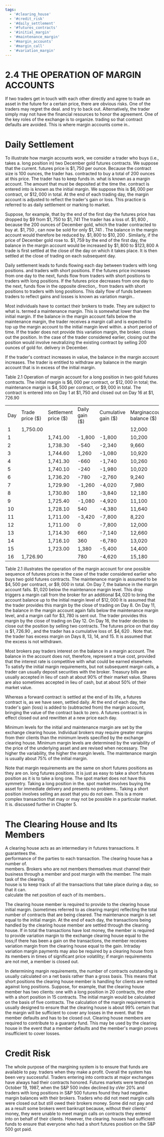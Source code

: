 ```yaml
---
tags:
  - '#clearing_house'
  - '#credit_risk'
  - '#daily_settlement'
  - '#futures_contracts'
  - '#initial_margin'
  - '#maintenance_margin'
  - '#margin_accounts'
  - '#margin_call'
  - '#variation_margin'
---
```

# 2.4 THE OPERATION OF MARGIN ACCOUNTS  

If two traders get in touch with each other directly and agree to trade an asset in the future for a certain price, there are obvious risks. One of the traders may regret the deal. and try to back out. Alternatively, the trader simply may not have the financial resources to honor the agreement. One of the key roles of the exchange is to organize. trading so that contract defaults are avoided. This is where margin accounts come in..  

# Daily Settlement  

To illustrate how margin accounts work, we consider a trader who buys (i.e., takes a. long position in) two December gold futures contracts. We suppose that the current. futures price is $\$1,750$ per ounce. Because the contract size is 100 ounces, the trader has. contracted to buy a total of 200 ounces at this price. The trader has to keep funds in. what is known as a margin account. The amount that must be deposited at the time the. contract is entered into is known as the initial margin. We suppose this is $\$6,000$ per contract, or $\$12,000$ in total. At the end of each trading day, the margin account is adjusted to reflect the trader's gain or loss. This practice is referred to as daily settlement or marking to market.  

Suppose, for example, that by the end of the first day the futures price has dropped by $\$9$ from $\$1,750$ to $\$1,741$ The trader has a loss of. $\$1,800$ , because the 200 ounces of December gold, which the trader contracted to buy at. $\$1,750$ , can now be sold for only $\$1,741$ . The balance in the margin account would therefore be reduced by. $\$1,800$ to $\$10,200$ . Similarly, if the price of December gold rose to. $\$1,759$ by the end of the first day, the balance in the margin account would be increased by $\$1,800$ to $\$123,800$ A trade is first settled at the close of the day on which it takes place. It is then settled at the close of trading on each subsequent day.  

Daily settlement leads to funds flowing each day between traders with long positions. and traders with short positions. If the futures price increases from one day to the next, funds flow from traders with short positions to traders with long positions. If the futures price decreases from one day to the next, funds flow in the opposite direction,. from traders with short positions to traders with long positions. This daily flow of funds between traders to reflect gains and losses is known as variation margin..  

Most individuals have to contact their brokers to trade. They are subject to what is. termed a maintenance margin. This is somewhat lower than the initial margin. If the balance in the margin account falls below the maintenance margin, the trader receives a margin call and is expected to top up the margin account to the initial margin level within. a short period of time. If the trader does not provide this variation margin, the broker. closes out the position. In the case of the trader considered earlier, closing out the position would involve neutralizing the existing contract by selling 200 ounces of gold for. delivery in December.  

If the trader's contract increases in value, the balance in the margin account increases. The trader is entitled to withdraw any balance in the margin account that is in excess of the initial margin.  

Table 2.1  Operation of margin account for a long position in two gold futures contracts. The initial margin is $\$6,000$ per contract, or $\$12,000$ in total; the. maintenance margin is $\$4,500$ per contract, or $\$9,000$ in total. The contract is entered into on Day 1 at $\$1,750$ and closed out on Day 16 at $\$1,726.90$   


<html><body><table><tr><td>Day</td><td>Trade price ($)</td><td>Settlement price ($)</td><td>Daily gain ($)</td><td>Cumulative gain ($)</td><td>Marginaccount balance ($)</td><td>Margin call ($)</td></tr><tr><td>1</td><td>1,750.00</td><td></td><td></td><td></td><td>12,000</td><td></td></tr><tr><td>1</td><td></td><td>1,741.00</td><td>-1,800</td><td>-1,800</td><td>10,200</td><td></td></tr><tr><td>2</td><td></td><td>1,738.30</td><td>-540</td><td>-2,340</td><td>9,660</td><td></td></tr><tr><td>3</td><td></td><td>1,744.60</td><td>1,260</td><td>-1,080</td><td>10,920</td><td></td></tr><tr><td>4</td><td></td><td>1,741.30</td><td>-660</td><td>-1,740</td><td>10,260</td><td></td></tr><tr><td>5</td><td></td><td>1,740.10</td><td>-240</td><td>-1,980</td><td>10,020</td><td></td></tr><tr><td>6</td><td></td><td>1,736.20</td><td>-780</td><td>-2,760</td><td>9,240</td><td></td></tr><tr><td>7</td><td></td><td>1,729.90</td><td>-1,260</td><td>-4,020</td><td>7,980</td><td>4,020</td></tr><tr><td>8</td><td></td><td>1,730.80</td><td>180</td><td>-3,840</td><td>12,180</td><td></td></tr><tr><td>9</td><td></td><td>1,725.40</td><td>-1,080</td><td>-4,920</td><td>11,100</td><td></td></tr><tr><td>10</td><td></td><td>1,728.10</td><td>540</td><td>-4,380</td><td>11,640</td><td></td></tr><tr><td>11</td><td></td><td>1,711.00</td><td>-3,420</td><td>-7,800</td><td>8,220</td><td>3,780</td></tr><tr><td>12</td><td></td><td>1,711.00</td><td>0</td><td>-7,800</td><td>12,000</td><td></td></tr><tr><td>13</td><td></td><td>1,714.30</td><td>660</td><td>-7,140</td><td>12,660</td><td></td></tr><tr><td>14</td><td></td><td>1,716.10</td><td>360</td><td>-6,780</td><td>13,020</td><td></td></tr><tr><td>15</td><td></td><td>1,723.00</td><td>1,380</td><td>-5,400</td><td>14,400</td><td></td></tr><tr><td>16</td><td>1,726.90</td><td></td><td>780</td><td>-4,620</td><td>15,180</td><td></td></tr></table></body></html>  

Table 2.1 illustrates the operation of the margin account for one possible sequence of futures prices in the case of the trader considered earlier who buys two gold futures contracts. The maintenance margin is assumed to be $\$4,500$ per contract, or $\$9,000$ in total. On Day 7, the balance in the margin account falls. $\$1,020$ below the maintenance margin level. This drop triggers a margin call from the broker for an additional $\$4,020$ to bring the account balance up to the initial margin level of $\$12,000$ It is assumed that the trader provides this margin by the close of trading on Day 8. On Day 11, the balance in the margin account again falls below the maintenance margin level, and a margin call for $\$3,780$ is sent out. The trader provides this margin by the close of trading on Day 12. On Day 16, the trader decides to close out the position by selling two contracts. The futures price on that day is $\$1,726.90$ , and the trader has a cumulative loss of. $\$4,620$ . Note that. the trader has excess margin on Days 8, 13, 14, and 15. It is assumed that the excess is not withdrawn.  

Most brokers pay traders interest on the balance in a margin account. The balance in the account does not, therefore, represent a true cost, provided that the interest rate is competitive with what could be earned elsewhere. To satisfy the initial margin requirements, but not subsequent margin calls, a trader can usually deposit securities with the broker. Treasury bills are usually accepted in lieu of cash at about $90\%$ of their market value. Shares are also sometimes accepted in lieu of cash, but at about $50\%$ of their market value.  

Whereas a forward contract is settled at the end of its life, a futures contract is, as we have seen, settled daily. At the end of each day, the trader's gain (loss) is added to (subtracted from) the margin account, bringing the value of the contract back to zero. A futures contract is in effect closed out and rewritten at a new price each day.  

Minimum levels for the initial and maintenance margin are set by the exchange clearing house. Individual brokers may require greater margins from their clients than the minimum levels specified by the exchange clearing house. Minimum margin levels are determined by the variability of the price of the underlying asset and are revised when necessary. The higher the variability, the higher the margin levels. The maintenance margin is usually about $75\%$ of the initial margin.  

Note that margin requirements are the same on short futures positions as they are on. long futures positions. It is just as easy to take a short futures position as it is to take a long one. The spot market does not have this symmetry. Taking a long position in the. spot market involves buying the asset for immediate delivery and presents no problems.. Taking a short position involves selling an asset that you do not own. This is a more complex transaction that may or may not be possible in a particular market. It is. discussed further in Chapter 5.  

# The Clearing House and Its Members  

A clearing house acts as an intermediary in futures transactions. It guarantees the.   
performance of the parties to each transaction. The clearing house has a number of.   
members. Brokers who are not members themselves must channel their business through a member and post margin with the member. The main task of the clearing.   
house is to keep track of all the transactions that take place during a day, so that it can.   
calculate the net position of each of its members..  

The clearing house member is required to provide to the clearing house initial margin. (sometimes referred to as clearing margin) reflecting the total number of contracts that are being cleared. The maintenance margin is set equal to the initial margin. At the end of each day, the transactions being handled by the clearing house member are settled through the clearing house. If in total the transactions have lost money, the member is required to provide variation margin to the exchange clearing house equal to the loss;if there has been a gain on the transactions, the member receives variation margin from the clearing house equal to the gain. Intraday variation margin payments may also be required by a clearing house from its members in times of significant price volatility; if margin requirements are not met, a member is closed out.  

In determining margin requirements, the number of contracts outstanding is usually calculated on a net basis rather than a gross basis. This means that short positions the clearing house member is handling for clients are netted against long positions. Suppose, for example, that the clearing house member has two clients: one with a long position in 20 contracts, the other with a short position in 15 contracts. The initial margin would be calculated on the basis of five contracts. The calculation of the margin requirement is usually designed to ensure that the clearing house is about $99\%$ certain that the margin will be sufficient to cover any losses in the event. that the member defaults and has to be closed out. Clearing house members are required to contribute to a guaranty fund. This may be used by the clearing house in the event that a member defaults and the member's margin proves insufficient to cover losses.  

# Credit Risk  

The whole purpose of the margining system is to ensure that funds are available to pay. traders when they make a profit. Overall the system has been very successful. Traders entering into contracts at major exchanges have always had their contracts honored. Futures markets were tested on October 19, 1987, when the S&P 500 index declined by oVer $20\%$ and traders with long positions in S&P 500 futures found they had negative. margin balances with their brokers. Traders who did not meet margin calls were closed out but still owed their brokers money. Some did not pay and as a result some brokers went bankrupt because, without their clients' money, they were unable to meet margin calls on contracts they entered into on behalf of their clients. However, the clearing. houses had sufficient funds to ensure that everyone who had a short futures position on the S&P 500 got paid.  
